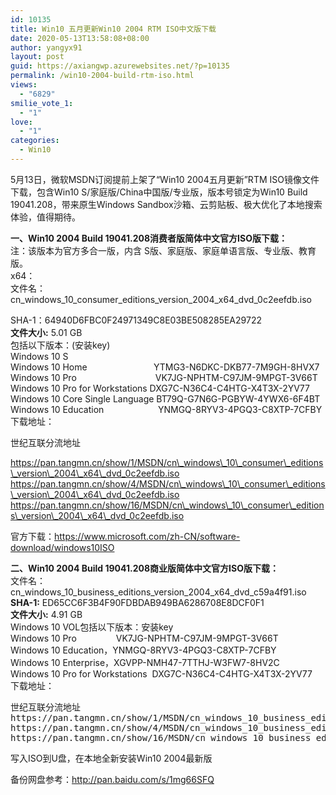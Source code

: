 ```yaml
---
id: 10135
title: Win10 五月更新Win10 2004 RTM ISO中文版下载
date: 2020-05-13T13:58:08+08:00
author: yangyx91
layout: post
guid: https://axiangwp.azurewebsites.net/?p=10135
permalink: /win10-2004-build-rtm-iso.html
views:
  - "6829"
smilie_vote_1:
  - "1"
love:
  - "1"
categories:
  - Win10
---
```

5月13日，微软MSDN订阅提前上架了“Win10 2004五月更新”RTM ISO镜像文件下载，包含Win10 S/家庭版/China中国版/专业版，版本号锁定为Win10 Build 19041.208，带来原生Windows Sandbox沙箱、云剪贴板、极大优化了本地搜索体验，值得期待。

**一、Win10 2004 Build 19041.208消费者版简体中文官方ISO版下载：**  
注：该版本为官方多合一版，内含 S版、家庭版、家庭单语言版、专业版、教育版。  
x64：  
文件名：cn\_windows\_10\_consumer\_editions\_version\_2004\_x64\_dvd_0c2eefdb.iso

SHA-1：64940D6FBC0F24971349C8E03BE508285EA29722  
**文件大小:** 5.01 GB  
包括以下版本：(安装key)  
Windows 10 S  
Windows 10 Home                           YTMG3-N6DKC-DKB77-7M9GH-8HVX7  
Windows 10 Pro                                VK7JG-NPHTM-C97JM-9MPGT-3V66T  
Windows 10 Pro for Workstations DXG7C-N36C4-C4HTG-X4T3X-2YV77  
Windows 10 Core Single Language BT79Q-G7N6G-PGBYW-4YWX6-6F4BT  
Windows 10 Education                      YNMGQ-8RYV3-4PGQ3-C8XTP-7CFBY  
下载地址：

世纪互联分流地址

https://pan.tangmn.cn/show/1/MSDN/cn\_windows\_10\_consumer\_editions\_version\_2004\_x64\_dvd_0c2eefdb.iso  
https://pan.tangmn.cn/show/4/MSDN/cn\_windows\_10\_consumer\_editions\_version\_2004\_x64\_dvd_0c2eefdb.iso  
https://pan.tangmn.cn/show/16/MSDN/cn\_windows\_10\_consumer\_editions\_version\_2004\_x64\_dvd_0c2eefdb.iso

官方下载：<a href="https://www.microsoft.com/zh-CN/software-download/windows10ISO" target="_blank" rel="nofollow noopener noreferrer" rel="nofollow" >https://www.microsoft.com/zh-CN/software-download/windows10ISO</a>

**二、Win10 2004 Build 19041.208商业版简体中文官方ISO版下载：**  
文件名： cn\_windows\_10\_business\_editions\_version\_2004\_x64\_dvd_c59a4f91.iso  
**SHA-1:** ED65CC6F3B4F90FDBDAB949BA6286708E8DCF0F1  
**文件大小:** 4.91 GB  
Windows 10 VOL包括以下版本：安装key  
Windows 10 Pro                VK7JG-NPHTM-C97JM-9MPGT-3V66T  
Windows 10 Education，YNMGQ-8RYV3-4PGQ3-C8XTP-7CFBY  
Windows 10 Enterprise，XGVPP-NMH47-7TTHJ-W3FW7-8HV2C  
Windows 10 Pro for Workstations  DXG7C-N36C4-C4HTG-X4T3X-2YV77  
下载地址：

<pre>世纪互联分流地址
https://pan.tangmn.cn/show/1/MSDN/cn_windows_10_business_editions_version_2004_x64_dvd_c59a4f91.iso
https://pan.tangmn.cn/show/4/MSDN/cn_windows_10_business_editions_version_2004_x64_dvd_c59a4f91.iso
https://pan.tangmn.cn/show/16/MSDN/cn_windows_10_business_editions_version_2004_x64_dvd_c59a4f91.iso</pre>

写入ISO到U盘，在本地全新安装Win10 2004最新版

备份网盘参考：<a href="http://pan.baidu.com/s/1mg66SFQ" target="_blank" rel="noopener noreferrer" data-slimstat-tracking="true" data-slimstat-callback="false" data-slimstat-type="0" rel="nofollow" >http://pan.baidu.com/s/1mg66SFQ</a>